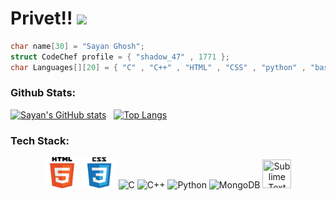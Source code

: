 # Privet!! <img src="https://raw.githubusercontent.com/MartinHeinz/MartinHeinz/master/wave.gif" width="30px">

```c++
char name[30] = "Sayan Ghosh";
struct CodeChef profile = { "shadow_47" , 1771 };
char Languages[][20] = { "C" , "C++" , "HTML" , "CSS" , "python" , "bash" };
```
### Github Stats:
<div align=left>
 
 [![Sayan's GitHub stats](https://github-readme-stats.vercel.app/api?username=Shadow129-sys&count_private=true&icon_color=07a312&hide_title=true&hide_border=true&hide=issues&show_icons=true&theme=react)](https://github.com/Shadow129-sys)&nbsp;&nbsp;
 [![Top Langs](https://github-readme-stats.vercel.app/api/top-langs/?username=Shadow129-sys&hide_border=true&langs_count=8&border_radius=5&card_width=280&layout=compact&theme=react&show_icons=true)](https://github.com/Shadow129-sys)
 
</div>

### Tech Stack:
<div align=center>  

<img src="https://raw.githubusercontent.com/github/explore/80688e429a7d4ef2fca1e82350fe8e3517d3494d/topics/html/html.png" title="HTML" height=50 width=55>
<img src="https://raw.githubusercontent.com/github/explore/80688e429a7d4ef2fca1e82350fe8e3517d3494d/topics/css/css.png" title="CSS" height=50 width=55>
<img src="https://img.icons8.com/color/50/000000/c-programming.png" title="C" >
<img src="https://img.icons8.com/color/48/000000/c-plus-plus-logo.png" title="C++" >
<img src="https://img.icons8.com/color/48/000000/python.png" title="Python" >
<img src="https://img.icons8.com/color/48/000000/mongodb.png" title="MongoDB" >
<img src="https://i.pinimg.com/originals/a5/5c/95/a55c95d456f53c3961f50aa94d2a93c0.png" title="Sublime Text" height=46 width=46>
</div>

<!--
**Shadow129-sys/Shadow129-sys** is a ✨ _special_ ✨ repository because its `README.md` (this file) appears on your GitHub profile.

Here are some ideas to get you started:

- 🔭 I’m currently working on ...
- 🌱 I’m currently learning ...
- 👯 I’m looking to collaborate on ...
- 🤔 I’m looking for help with ...
- 💬 Ask me about ...
- 📫 How to reach me: ...
- 😄 Pronouns: ...
- ⚡ Fun fact: ...
-->

